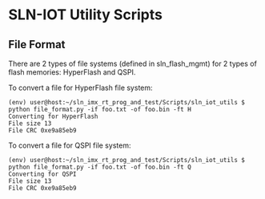 # SLN-IOT Utility Scripts

## File Format

There are 2 types of file systems (defined in sln_flash_mgmt) for 2 types of flash memories: HyperFlash and QSPI.

To convert a file for HyperFlash file system:
```
(env) user@host:~/sln_imx_rt_prog_and_test/Scripts/sln_iot_utils $ python file_format.py -if foo.txt -of foo.bin -ft H
Converting for HyperFlash
File size 13
File CRC 0xe9a85eb9
```

To convert a file for QSPI file system:
```
(env) user@host:~/sln_imx_rt_prog_and_test/Scripts/sln_iot_utils $ python file_format.py -if foo.txt -of foo.bin -ft Q
Converting for QSPI
File size 13
File CRC 0xe9a85eb9
```

